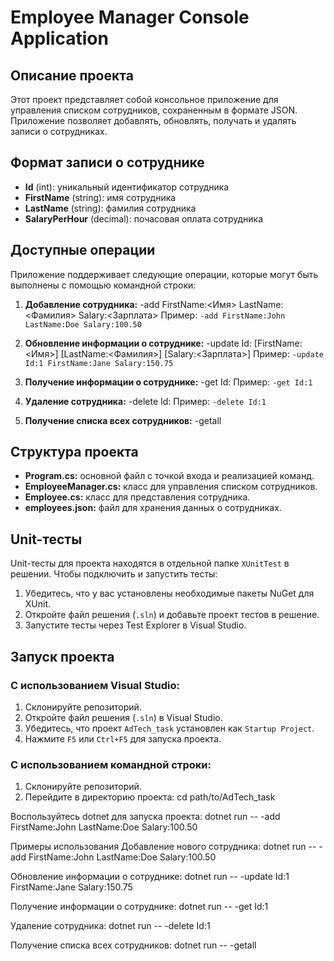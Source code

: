 # Employee Manager Console Application

## Описание проекта

Этот проект представляет собой консольное приложение для управления списком сотрудников, сохраненным в формате JSON. Приложение позволяет добавлять, обновлять, получать и удалять записи о сотрудниках.

## Формат записи о сотруднике

- **Id** (int): уникальный идентификатор сотрудника
- **FirstName** (string): имя сотрудника
- **LastName** (string): фамилия сотрудника
- **SalaryPerHour** (decimal): почасовая оплата сотрудника

## Доступные операции

Приложение поддерживает следующие операции, которые могут быть выполнены с помощью командной строки:

1. **Добавление сотрудника:**
-add FirstName:<Имя> LastName:<Фамилия> Salary:<Зарплата>
Пример: `-add FirstName:John LastName:Doe Salary:100.50`

2. **Обновление информации о сотруднике:**
-update Id:<Id> [FirstName:<Имя>] [LastName:<Фамилия>] [Salary:<Зарплата>]
Пример: `-update Id:1 FirstName:Jane Salary:150.75`

3. **Получение информации о сотруднике:**
-get Id:<Id>
Пример: `-get Id:1`

4. **Удаление сотрудника:**
-delete Id:<Id>
Пример: `-delete Id:1`

5. **Получение списка всех сотрудников:**
-getall

## Структура проекта

- **Program.cs:** основной файл с точкой входа и реализацией команд.
- **EmployeeManager.cs:** класс для управления списком сотрудников.
- **Employee.cs:** класс для представления сотрудника.
- **employees.json:** файл для хранения данных о сотрудниках.

## Unit-тесты

Unit-тесты для проекта находятся в отдельной папке `XUnitTest` в решении. Чтобы подключить и запустить тесты:

1. Убедитесь, что у вас установлены необходимые пакеты NuGet для XUnit.
2. Откройте файл решения (`.sln`) и добавьте проект тестов в решение.
3. Запустите тесты через Test Explorer в Visual Studio.

## Запуск проекта

### С использованием Visual Studio:

1. Склонируйте репозиторий.
2. Откройте файл решения (`.sln`) в Visual Studio.
3. Убедитесь, что проект `AdTech_task` установлен как `Startup Project`.
4. Нажмите `F5` или `Ctrl+F5` для запуска проекта.

### С использованием командной строки:

1. Склонируйте репозиторий.
2. Перейдите в директорию проекта:
cd path/to/AdTech_task

Воспользуйтесь dotnet для запуска проекта:
dotnet run -- -add FirstName:John LastName:Doe Salary:100.50

Примеры использования
Добавление нового сотрудника:
dotnet run -- -add FirstName:John LastName:Doe Salary:100.50

Обновление информации о сотруднике:
dotnet run -- -update Id:1 FirstName:Jane Salary:150.75

Получение информации о сотруднике:
dotnet run -- -get Id:1

Удаление сотрудника:
dotnet run -- -delete Id:1

Получение списка всех сотрудников:
dotnet run -- -getall
